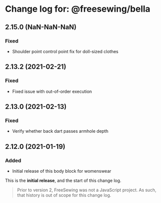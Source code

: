 # Change log for: @freesewing/bella


## 2.15.0 (NaN-NaN-NaN)

### Fixed

 - Shoulder point control point fix for doll-sized clothes

## 2.13.2 (2021-02-21)

### Fixed

 - Fixed issue with out-of-order execution

## 2.13.0 (2021-02-13)

### Fixed

 - Verify whether back dart passes armhole depth

## 2.12.0 (2021-01-19)

### Added

 - Initial release of this body block for womenswear


This is the **initial release**, and the start of this change log.

> Prior to version 2, FreeSewing was not a JavaScript project.
> As such, that history is out of scope for this change log.

